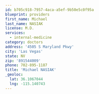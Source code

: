 ```yaml
---
id: b705c918-7957-4aca-a5ef-9b50e5c0f95a
blueprint: providers
first_name: Michael
last_name: NASIAK
license: M.D.
services:
  - internal-medicine
category: doctors
address: '4505 S Maryland Pkwy'
city: 'Las Vegas'
state: NV
zip: '891544009'
phone: 702-895-1187
title: 'Michael NASIAK'
_geoloc:
  lat: 36.1067044
  lng: -115.140743
---
```

